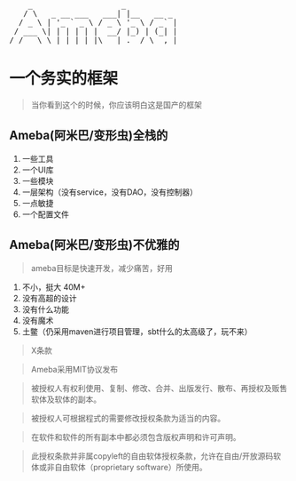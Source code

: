 <pre>
    _                   _           
   / \   _ __ ___   ___| |__   __ _ 
  / _ \ | '_ ` _ \ / _ \ '_ \ / _` |
 / ___ \| | | | | |  __/ |_) | (_| |
/_/   \_\_| |_| |_|\___|_.__/ \__,_|
</pre>


# 一个务实的框架
> 当你看到这个的时候，你应该明白这是国产的框架


## Ameba(阿米巴/变形虫)全栈的
1. 一些工具
2. 一个UI库
3. 一些模块
4. 一层架构（没有service，没有DAO，没有控制器）
5. 一点敏捷
6. 一个配置文件


## Ameba(阿米巴/变形虫)不优雅的
> ameba目标是快速开发，减少痛苦，好用

1. 不小，挺大 40M+
2. 没有高超的设计
3. 没有什么功能
4. 没有魔术
5. 土鳖（仍采用maven进行项目管理，sbt什么的太高级了，玩不来）


> X条款

> Ameba采用MIT协议发布

> 被授权人有权利使用、复制、修改、合并、出版发行、散布、再授权及贩售软体及软体的副本。

> 被授权人可根据程式的需要修改授权条款为适当的内容。

> 在软件和软件的所有副本中都必须包含版权声明和许可声明。

> 此授权条款并非属copyleft的自由软体授权条款，允许在自由/开放源码软体或非自由软体（proprietary software）所使用。
